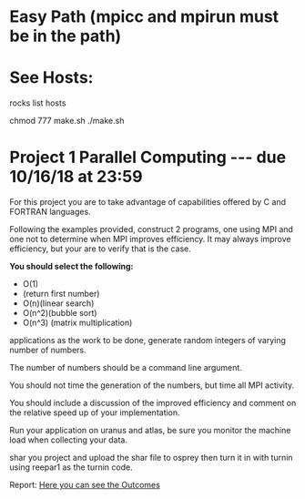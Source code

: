 # Easy Path (mpicc and mpirun must be in the path)

# See Hosts:
rocks list hosts


chmod 777 make.sh
./make.sh

# Project 1 Parallel Computing --- due 10/16/18 at 23:59

For this project you are to take advantage of capabilities offered by C and FORTRAN languages.

Following the examples provided, construct 2 programs, one using MPI and one not to determine when MPI improves efficiency. It may always improve efficiency, but your are to verify that is the case.

**You should select the following:**

- O(1)
- (return first number)
- O(n)(linear search)
- O(n^2)(bubble sort)
- O(n^3) (matrix multiplication)

applications as the work to be done, generate random integers of varying number of numbers.

The number of numbers should be a command line argument.

You should not time the generation of the numbers, but time all MPI activity.

You should include a discussion of the improved efficiency and comment on the relative speed up of your implementation.

Run your application on uranus and atlas, be sure you monitor the machine load when collecting your data.

shar you project and upload the shar file to osprey then turn it in with turnin using reepar1 as the turnin code.


Report:
[Here you can see the Outcomes](./discussion.md)

